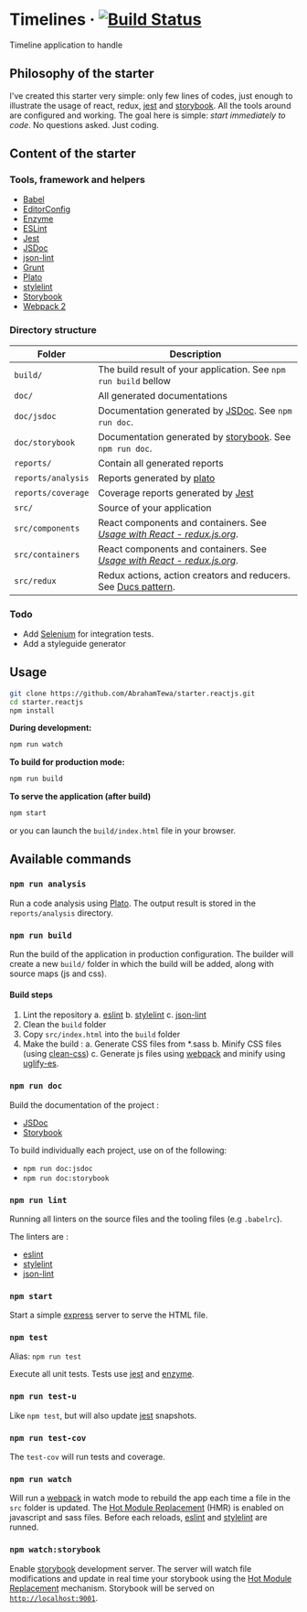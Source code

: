 # Timelines &middot; [![Build Status](https://travis-ci.org/AbrahamTewa/timeline.svg?branch=master)](https://travis-ci.org/AbrahamTewa/timeline)
Timeline application to handle 

## Philosophy of the starter
I've created this starter very simple: only few lines of codes, just enough to illustrate the usage of react, redux, [jest](https://facebook.github.io/jest) and [storybook](https://storybook.js.org). All the tools around are configured and working.
The goal here is simple: *start immediately to code*. No questions asked. Just coding.

## Content of the starter

### Tools, framework and helpers

- [Babel](http://babeljs.io)
- [EditorConfig](http://editorconfig.com)
- [Enzyme](http://airbnb.io/enzyme)
- [ESLint](http://eslint.org)
- [Jest](https://facebook.github.io/jest)
- [JSDoc](http://usejsdoc.org)
- [json-lint](https://github.com/zaach/jsonlint)
- [Grunt](http://gruntjs.com)
- [Plato](https://github.com/es-analysis/plato)
- [stylelint](https://stylelint.io/)
- [Storybook](https://storybook.js.org)
- [Webpack 2](https://webpack.js.org)

### Directory structure

| Folder             |         Description                  |       
|--------------------|--------------------------------------|
| `build/`           | The build result of your application. See `npm run build` bellow |
| `doc/`             | All generated documentations         |
| `doc/jsdoc`        | Documentation generated by [JSDoc](http://usejsdoc.org). See `npm run doc`. |
| `doc/storybook`    | Documentation generated by [storybook](https://storybook.js.org). See `npm run doc`. |
| `reports/`         | Contain all generated reports |
| `reports/analysis` | Reports generated by [plato](https://github.com/es-analysis/plato) |
| `reports/coverage` | Coverage reports generated by [Jest](https://facebook.github.io/jest) |
| `src/`             | Source of your application           |
| `src/components`   | React components and containers. See *[Usage with React - redux.js.org](http://redux.js.org/docs/basics/UsageWithReact.html)*. |
| `src/containers`   | React components and containers. See *[Usage with React - redux.js.org](http://redux.js.org/docs/basics/UsageWithReact.html)*. |
| `src/redux`        | Redux actions, action creators and reducers. See [Ducs pattern](https://github.com/erikras/ducks-modular-redux).


### Todo
* Add [Selenium](http://www.seleniumhq.org/) for integration tests.
* Add a styleguide generator

## Usage

```bash 
git clone https://github.com/AbrahamTewa/starter.reactjs.git
cd starter.reactjs
npm install
```

**During development:**
```bash
npm run watch
```

**To build for production mode:**
```bash
npm run build
```

**To serve the application (after build)**
```bash
npm start
```

or you can launch the `build/index.html` file in your browser.

## Available commands

### `npm run analysis`
Run a code analysis using [Plato](https://github.com/es-analysis/plato).
The output result is stored in the `reports/analysis` directory.

### `npm run build`
Run the build of the application in production configuration.
The builder will create a new `build/` folder in which the build will be added, along with source maps (js and css).

#### Build steps

1. Lint the repository
    a. [eslint](http://eslint.org/)
    b. [stylelint](https://stylelint.io/) 
    c. [json-lint](https://github.com/zaach/jsonlint)
2. Clean the `build` folder
3. Copy `src/index.html` into the `build` folder
4. Make the build :
    a. Generate CSS files from *.sass
    b. Minify CSS files (using [clean-css](https://github.com/jakubpawlowicz/clean-css))
    c. Generate js files using [webpack](https://webpack.js.org) and minify using [uglify-es](https://github.com/mishoo/UglifyJS2).

### `npm run doc`
Build the documentation of the project :
- [JSDoc](http://usejsdoc.org)
- [Storybook](https://storybook.js.org)

To build individually each project, use on of the following:
* `npm run doc:jsdoc`
* `npm run doc:storybook` 

### `npm run lint`
Running all linters on the source files and the tooling files (e.g `.babelrc`).

The linters are :
* [eslint](http://eslint.org/)
* [stylelint](https://stylelint.io/) 
* [json-lint](https://github.com/zaach/jsonlint)

### `npm start`
Start a simple [express](http://expressjs.com/) server to serve the HTML file.

### `npm test`
Alias: `npm run test`

Execute all unit tests.
Tests use [jest](https://facebook.github.io/jest/) and [enzyme](http://airbnb.io/enzyme/).

### `npm run test-u`
Like `npm test`, but will also update [jest](https://facebook.github.io/jest/) snapshots.

### `npm run test-cov`
The `test-cov` will run tests and coverage.

### `npm run watch`
Will run a [webpack](https://webpack.js.org/) in watch mode to rebuild the app each time a file in the `src` folder is updated.
The [Hot Module Replacement](https://webpack.js.org/concepts/hot-module-replacement/) (HMR) is enabled on javascript and sass files. Before each reloads, [eslint](http://eslint.org/) and [stylelint](https://stylelint.io/) are runned.

### `npm watch:storybook`
Enable [storybook](https://storybook.js.org) development server. The server will watch file modifications and update in real time your
storybook using the [Hot Module Replacement](https://webpack.js.org/concepts/hot-module-replacement/) mechanism.
Storybook will be served on [`http://localhost:9001`](localhost:9001).

